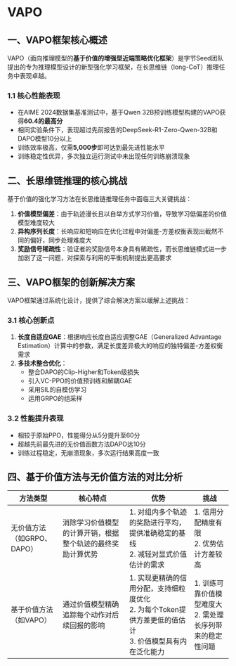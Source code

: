 # VAPO

## 一、VAPO框架核心概述
VAPO（面向推理模型的**基于价值的增强型近端策略优化框架**）是字节Seed团队提出的专为推理模型设计的新型强化学习框架，在长思维链（long-CoT）推理任务中表现卓越。

### 1.1 核心性能表现
- 在AIME 2024数据集基准测试中，基于Qwen 32B预训练模型构建的VAPO获得**60.4的最高分**
- 相同实验条件下，表现超过先前报告的DeepSeek-R1-Zero-Qwen-32B和DAPO模型10分以上
- 训练效率极高，仅需**5,000步**即可达到最先进性能水平
- 训练稳定性优异，多次独立运行测试中未出现任何训练崩溃现象

## 二、长思维链推理的核心挑战
基于价值的强化学习方法在长思维链推理任务中面临三大关键挑战：

1. **价值模型偏差**：由于轨迹漫长且以自举方式学习价值，导致学习低偏差的价值模型难度较大
2. **异构序列长度**：长响应和短响应在优化过程中对偏差-方差权衡表现出截然不同的偏好，同步处理难度大
3. **奖励信号稀疏性**：验证者的奖励信号本身具有稀疏性，而长思维链模式进一步加剧了这一问题，对探索与利用的平衡机制提出更高要求

## 三、VAPO框架的创新解决方案
VAPO框架通过系统化设计，提供了综合解决方案以缓解上述挑战：

### 3.1 核心创新点
1. **长度自适应GAE**：根据响应长度自适应调整GAE（Generalized Advantage Estimation）计算中的参数，满足长度差异极大的响应的独特偏差-方差权衡需求
2. **多技术整合优化**：
   - 整合DAPO的Clip-Higher和Token级损失
   - 引入VC-PPO的价值预训练和解耦GAE
   - 采用SIL的自模仿学习
   - 运用GRPO的组采样

### 3.2 性能提升表现
- 相较于原始PPO，性能得分从5分提升至60分
- 超越先前最先进的无价值函数方法DAPO达10分
- 训练过程稳定，无崩溃现象，多次运行结果高度一致


## 四、基于价值方法与无价值方法的对比分析
| 方法类型 | 核心特点 | 优势 | 挑战 |
|---------|---------|------|------|
| 无价值方法（如GRPO、DAPO） | 消除学习价值模型的计算开销，根据整个轨迹的最终奖励计算优势 | 1. 对组内多个轨迹的奖励进行平均，提供准确稳定的基线<br>2. 减轻对显式价值估计的需求 | 1. 信用分配精度有限<br>2. 优势估计方差较高 |
| 基于价值方法（如VAPO） | 通过价值模型精确追踪每个动作对后续回报的影响 | 1. 实现更精确的信用分配，支持细粒度优化<br>2. 为每个Token提供方差更低的值估计<br>3. 价值模型具有内在泛化能力 | 1. 训练可靠价值模型难度大<br>2. 需处理长序列带来的稳定性问题 |

